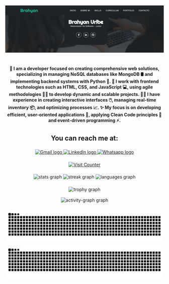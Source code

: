 <br clear="both">

<div align="center">
  <img src="https://raw.githubusercontent.com/Oconer49/Oconer49/master/banneri.png" />
</div>

### 

<h1 align="center"></h1>

### 

<h4 align="center">🚀 I am a developer focused on creating comprehensive web solutions, specializing in managing NoSQL databases like MongoDB 🛢️ and implementing backend systems with Python 🐍. 🎨 I work with frontend technologies such as HTML, CSS, and JavaScript 💻, using agile methodologies 🏃‍♂️ to develop dynamic and scalable projects. 👨‍💻 I have experience in creating interactive interfaces 🖱️, managing real-time inventory 📦, and optimizing processes 📈. ✨ My focus is on developing efficient, user-oriented applications 🙌, applying Clean Code principles 📏 and event-driven programming ⚡.</h4>

### 

<h2 align="center">You can reach me at:</h2>

### 

<div align="center">
  <a href="mailto:brahyanuribe13@gmail.com" target="_blank">
    <img src="https://img.shields.io/static/v1?message=Gmail&logo=gmail&label=&color=D14836&logoColor=white&labelColor=&style=for-the-badge" height="35" alt="Gmail logo" />
  </a>
  <a href="https://www.linkedin.com/in/brahyan-uribe-osorio-b782321bb" target="_blank">
    <img src="https://img.shields.io/static/v1?message=LinkedIn&logo=linkedin&label=&color=0077B5&logoColor=white&labelColor=&style=for-the-badge" height="35" alt="LinkedIn logo" />
  </a>
  <a href="https://wa.me/573168302376" target="_blank">
    <img src="https://img.shields.io/static/v1?message=Whatsapp&logo=whatsapp&label=&color=25D366&logoColor=white&labelColor=&style=for-the-badge" height="35" alt="Whatsapp logo" />
  </a>
</div>

### 

<div align="center">
  <a href="https://github.com/Oconer49">
    <img src="https://badges.pufler.dev/visits/Oconer49/Oconer49?style=flat-square&color=brightgreen" alt="Visit Counter" />
  </a>
</div>

### 

<div align="center">
  <img src="https://github-readme-stats.vercel.app/api?username=Oconer49&hide_title=false&hide_rank=false&show_icons=true&include_all_commits=true&count_private=true&disable_animations=false&theme=ocean_dark&locale=en&hide_border=false&custom_title=GITHUB%20STATS!%20%F0%9F%99%80" height="160" alt="stats graph"  />
  <img src="https://streak-stats.demolab.com?user=Oconer49&locale=en&mode=daily&theme=ocean_dark&hide_border=false&border_radius=5" height="160" alt="streak graph"  />
  <img src="https://github-readme-stats.vercel.app/api/top-langs?username=Oconer49&locale=en&hide_title=false&layout=compact&card_width=320&langs_count=6&theme=ocean_dark&hide_border=false&custom_title=My%20used%20languages" height="160" alt="languages graph"  />
</div>

### 

<div align="center">
  <img src="https://github-profile-trophy.vercel.app/?username=Oconer49&theme=discord&column=4&row=10&margin-w=8&margin-h=8&no-frame=true" alt="trophy graph" />
  <br><br>
  <img src="https://github-readme-activity-graph.vercel.app/graph?username=Oconer49&radius=16&theme=github-dark&area=true&order=5&custom_title=MY%20ACTIVITY!%20%F0%9F%A7%8F&hide_border=false" alt="activity-graph graph" />
</div>

###

<p align="center">
  <img src="https://raw.githubusercontent.com/Oconer49/Oconer49/output/github-contribution-grid-snake-dark.svg#gh-dark-mode-only" alt="GitHub Contribution Grid Snake Animation" />
  <img src="https://raw.githubusercontent.com/Oconer49/Oconer49/output/github-contribution-grid-snake.svg#gh-light-mode-only" alt="GitHub Contribution Grid Snake Animation" />
</p>

###
